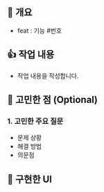 ## 👀 개요
- feat : 기능 #번호

## 👍 작업 내용
- 작업 내용을 작성합니다.

## 🤔 고민한 점  (Optional)
### 1. 고민한 주요 질문
- 문제 상황
- 해결 방법
- 의문점

## 📱 구현한 UI
